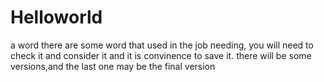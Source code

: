 # Helloworld
a word
there are some word that used in the job needing,
you will need to check it and consider it and it is convinence to save it.
there will be some versions,and the last one may be the final version
